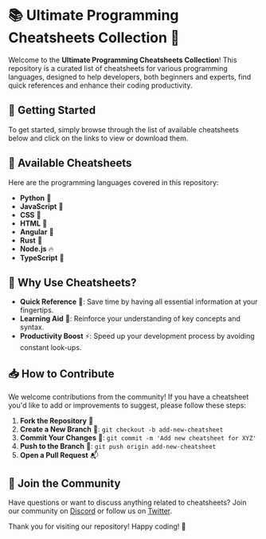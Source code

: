 # 📚 Ultimate Programming Cheatsheets Collection 🎉

Welcome to the **Ultimate Programming Cheatsheets Collection**! This repository is a curated list of cheatsheets for various programming languages, designed to help developers, both beginners and experts, find quick references and enhance their coding productivity.

## 🚀 Getting Started

To get started, simply browse through the list of available cheatsheets below and click on the links to view or download them.

## 📑 Available Cheatsheets

Here are the programming languages covered in this repository:
<!-- CONTENTS -->

- **Python** 🐍
- **JavaScript** 📜
- **CSS** 🎯
- **HTML** 🐹
- **Angular** 🚀
- **Rust** 🦀
- **Node.js** 🔥
- **TypeScript** 🦕

<!-- END CONTENTS -->
## 🌟 Why Use Cheatsheets?

- **Quick Reference** 📌: Save time by having all essential information at your fingertips.
- **Learning Aid** 📖: Reinforce your understanding of key concepts and syntax.
- **Productivity Boost** ⚡: Speed up your development process by avoiding constant look-ups.

## 📥 How to Contribute

We welcome contributions from the community! If you have a cheatsheet you'd like to add or improvements to suggest, please follow these steps:

1. **Fork the Repository** 🍴
2. **Create a New Branch** 🔀: `git checkout -b add-new-cheatsheet`
3. **Commit Your Changes** 💾: `git commit -m 'Add new cheatsheet for XYZ'`
4. **Push to the Branch** 🚢: `git push origin add-new-cheatsheet`
5. **Open a Pull Request** 📬

## 💬 Join the Community

Have questions or want to discuss anything related to cheatsheets? Join our community on [Discord](#) or follow us on [Twitter](#).

Thank you for visiting our repository! Happy coding! 🚀
